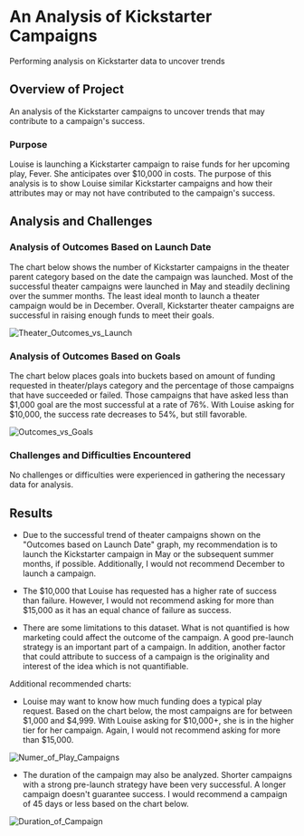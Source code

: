 # An Analysis of Kickstarter Campaigns
Performing analysis on Kickstarter data to uncover trends

## Overview of Project

An analysis of the Kickstarter campaigns to uncover trends that may contribute to a campaign's success. 

### Purpose

Louise is launching a Kickstarter campaign to raise funds for her upcoming play, Fever. She anticipates over $10,000 in costs. The purpose of this analysis is to show Louise similar Kickstarter campaigns and how their attributes may or may not have contributed to the campaign's success.  	

## Analysis and Challenges

### Analysis of Outcomes Based on Launch Date

The chart below shows the number of Kickstarter campaigns in the theater parent category based on the date the campaign was launched. Most of the successful theater campaigns were launched in May and steadily declining over the summer months. The least ideal month to launch a theater campaign would be in December. Overall, Kickstarter theater campaigns are successful in raising enough funds to meet their goals.  

![Theater_Outcomes_vs_Launch](https://user-images.githubusercontent.com/108373151/179363689-a5e08315-33c6-4065-8ece-70c88a6e7f5c.png)

### Analysis of Outcomes Based on Goals

The chart below places goals into buckets based on amount of funding requested in theater/plays category and the percentage of those campaigns that have succeeded or failed. Those campaigns that have asked less than $1,000 goal are the most successful at a rate of 76%. With Louise asking for $10,000, the success rate decreases to 54%, but still favorable.  

![Outcomes_vs_Goals](https://user-images.githubusercontent.com/108373151/179363634-44878ecc-ef83-4886-af12-a963e8a40f20.png)

### Challenges and Difficulties Encountered

No challenges or difficulties were experienced in gathering the necessary data for analysis.

## Results

- Due to the successful trend of theater campaigns shown on the "Outcomes based on Launch Date" graph, my recommendation is to launch the Kickstarter campaign in May or the subsequent summer months, if possible. Additionally, I would not recommend December to launch a campaign.

- The $10,000 that Louise has requested has a higher rate of success than failure. However, I would not recommend asking for more than $15,000 as it has an equal chance of failure as success.

- There are some limitations to this dataset. What is not quantified is how marketing could affect the outcome of the campaign. A good pre-launch strategy is an important part of a campaign. In addition, another factor that could attribute to success of a campaign is the originality and interest of the idea which is not quantifiable. 

Additional recommended charts:

- Louise may want to know how much funding does a typical play request. Based on the chart below, the most campaigns are for between $1,000 and $4,999. With Louise asking for $10,000+, she is in the higher tier for her campaign. Again, I would not recommend asking for more than $15,000.

![Numer_of_Play_Campaigns](https://user-images.githubusercontent.com/108373151/179365649-26116437-061f-434a-9dd8-d3591cc2fc3c.png)

- The duration of the campaign may also be analyzed. Shorter campaigns with a strong pre-launch strategy have been very successful. A longer campaign doesn't guarantee success. I would recommend a campaign of 45 days or less based on the chart below.

![Duration_of_Campaign](https://user-images.githubusercontent.com/108373151/179365037-26c99951-a130-4087-9ce3-2b5c1e141a5d.png)
